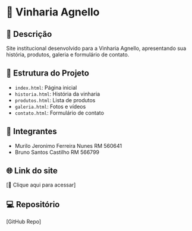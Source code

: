 # 🍷 Vinharia Agnello

## 📖 Descrição
Site institucional desenvolvido para a Vinharia Agnello, apresentando sua história, produtos, galeria e formulário de contato.

## 📂 Estrutura do Projeto
- `index.html`: Página inicial
- `historia.html`: História da vinharia
- `produtos.html`: Lista de produtos
- `galeria.html`: Fotos e vídeos
- `contato.html`: Formulário de contato

## 👥 Integrantes
- Murilo Jeronimo Ferreira Nunes RM 560641
- Bruno Santos Castilho RM 566799

## 🌐 Link do site
[🔗 Clique aqui para acessar]

## 💻 Repositório
[GitHub Repo]